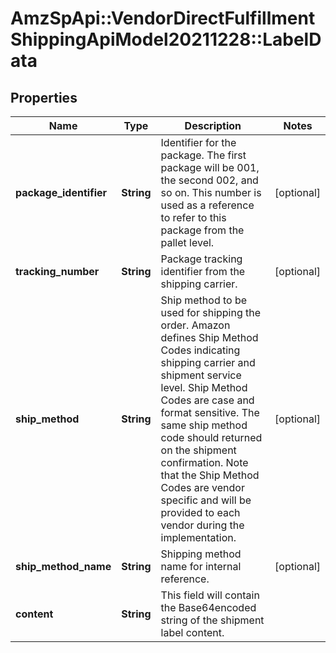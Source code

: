 # AmzSpApi::VendorDirectFulfillmentShippingApiModel20211228::LabelData

## Properties
Name | Type | Description | Notes
------------ | ------------- | ------------- | -------------
**package_identifier** | **String** | Identifier for the package. The first package will be 001, the second 002, and so on. This number is used as a reference to refer to this package from the pallet level. | [optional] 
**tracking_number** | **String** | Package tracking identifier from the shipping carrier. | [optional] 
**ship_method** | **String** | Ship method to be used for shipping the order. Amazon defines Ship Method Codes indicating shipping carrier and shipment service level. Ship Method Codes are case and format sensitive. The same ship method code should returned on the shipment confirmation. Note that the Ship Method Codes are vendor specific and will be provided to each vendor during the implementation. | [optional] 
**ship_method_name** | **String** | Shipping method name for internal reference. | [optional] 
**content** | **String** | This field will contain the Base64encoded string of the shipment label content. | 

